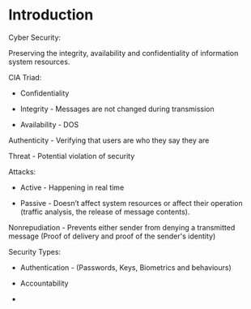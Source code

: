 # Introduction
Cyber Security:

Preserving the integrity, availability and confidentiality of information system resources.

CIA Triad:

- Confidentiality

- Integrity - Messages are not changed during transmission

- Availability - DOS

Authenticity - Verifying that users are who they say they are

Threat - Potential violation of security

Attacks:

- Active - Happening in real time

- Passive - Doesn’t affect system resources or affect their operation (traffic analysis, the release of message contents).

Nonrepudiation - Prevents either sender from denying a transmitted message (Proof of delivery and proof of the sender's identity)

Security Types:

- Authentication - (Passwords, Keys, Biometrics and behaviours)

- Accountability

- 

